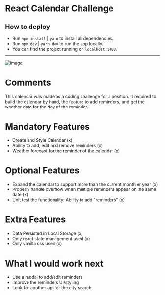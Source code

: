 # React Calendar Challenge

## How to deploy

- Run `npm install` | `yarn` to install all dependencies.
- Run `npm dev` | `yarn dev` to run the app locally.
- You can find the project running on `localhost:3000`.

---

![image](https://user-images.githubusercontent.com/47458202/176757037-2c2f2d8c-ae54-41fa-b5dd-19fc43fa13e8.png)

# Comments

This calendar was made as a coding challenge for a position. It required to build the calendar by hand, the feature to add reminders, and get the weather data for the day of the reminder.

# Mandatory Features

- Create and Style Calendar (x)
- Ability to add, edit and remove reminders (x)
- Weather forecast for the reminder of the calendar (x)

# Optional Features

- Expand the calendar to support more than the current month or year (x)
- Properly handle overflow when multiple reminders appear on the same date (x)
- Unit test the functionality: Ability to add "reminders" (x)

# Extra Features

- Data Persisted in Local Storage (x)
- Only react state management used (x)
- Only vanilla css used (x)

# What I would work next

- Use a modal to add/edit reminders
- Improve the reminders UI/styling
- Look for another api for the city search
